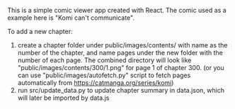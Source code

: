 This is a simple comic viewer app created with React. The comic used as a example here is "Komi can't communicate". 

To add a new chapter:
1. create a chapter folder under public/images/contents/ with name as the number of the chapter, and name pages under the new folder with the number of each page. The combined directory will look like "public/images/contents/300/1.png" for page 1 of chapter 300. (or you can use "public/images/autofetch.py" script to fetch pages automatically from https://catmanga.org/series/komi)
2. run src/update_data.py to update chapter summary in data.json, which will later be imported by data.js